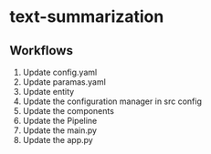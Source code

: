 # text-summarization


## Workflows

1. Update config.yaml
2. Update paramas.yaml
3. Update entity
4. Update the configuration manager in src config
5. Update the components
6. Update the Pipeline
7. Update the main.py
8. Update the app.py